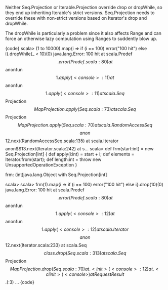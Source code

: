 Neither Seq.Projection or Iterable.Projection override drop or dropWhile, so they end up inheriting Iterable's strict versions. Seq.Projection needs to override these with non-strict versions based on Iterator's drop and dropWhile.

The dropWhile is particularly a problem since it also affects Range and can force an otherwise lazy computation using Ranges to suddently blow up.

{code}
scala> (1 to 10000).map{i => if (i == 100) error("100 hit") else i}.dropWhile(_ < 10)(0)
java.lang.Error: 100 hit
	at scala.Predef$$.error(Predef.scala:80)
	at $$anonfun$$1.apply(<console>:11)
	at $$anonfun$$1.apply(<console>:11)
	at scala.Seq$$Projection$$MapProjection.apply(Seq.scala:73)
	at scala.Seq$$Projection$$MapProjection.apply(Seq.scala:70)
	at scala.RandomAccessSeq$$$$anon$$12.next(RandomAccessSeq.scala:135)
	at scala.Iterator$$$$anon$$13.next(Iterator.scala:242)
	at s...
scala> def frm(start:int) = new Seq.Projection[int] {
  def apply(i:int) = start + i;
  def elements = Iterator.from(start);
  def length:int = throw new UnsupportedOperationException
}

frm: (int)java.lang.Object with Seq.Projection[int]

scala> 
scala> frm(1).map{i => if (i == 100) error("100 hit") else i}.drop(10)(0)
java.lang.Error: 100 hit
	at scala.Predef$$.error(Predef.scala:80)
	at $$anonfun$$1.apply(<console>:12)
	at $$anonfun$$1.apply(<console>:12)
	at scala.Iterator$$$$anon$$12.next(Iterator.scala:233)
	at scala.Seq$$class.drop(Seq.scala:313)
	at scala.Seq$$Projection$$MapProjection.drop(Seq.scala:70)
	at .<init>(<console>:12)
	at .<clinit>(<console>)
	at RequestResult$$.<init>(<console>:3)
...
{code}

